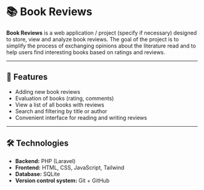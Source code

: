 # 📚 Book Reviews

**Book Reviews** is a web application / project (specify if necessary) designed to store, view and analyze book reviews.
The goal of the project is to simplify the process of exchanging opinions about the literature read and to help users find interesting books based on ratings and reviews.

---

## 🚀 Features
- Adding new book reviews
- Evaluation of books (rating, comments)
- View a list of all books with reviews
- Search and filtering by title or author
- Convenient interface for reading and writing reviews

---

## 🛠️ Technologies
- **Backend:** PHP (Laravel)
- **Frontend:** HTML, CSS, JavaScript, Tailwind
- **Database:** SQLite
- **Version control system:** Git + GitHub

